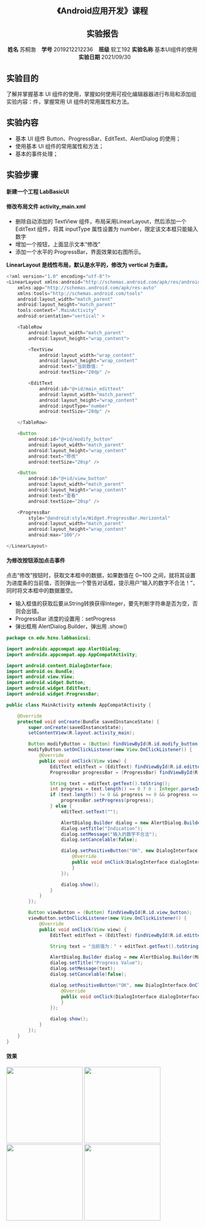 
<center>
    <h2>《Android应用开发》课程</h2>  
    <h2>实验报告</h2>

**姓名** 苏桐渤 &ensp; **学号** 2019212212236 &ensp; **班级** 软工192
**实验名称** 基本UI组件的使用 &ensp; **实验日期** 2021/09/30
</center>

## 实验目的

了解并掌握基本 UI 组件的使用，掌握如何使用可视化编辑器器进行布局和添加组实验内容：件，掌握常用 UI 组件的常用属性和方法。

## 实验内容

- 基本 UI 组件 Button、ProgressBar、EditText、AlertDialog 的使用；
- 使用基本 UI 组件的常用属性和方法；
- 基本的事件处理；

## 实验步骤

#### 新建一个工程 LabBasicUI

#### 修改布局文件 activity_main.xml

- 删除自动添加的 TextView 组件，布局采用LinearLayout，然后添加一个 EditText 组件，将其 inputType 属性设置为 number，限定该文本框只能输入数字
- 增加一个按钮，上面显示文本“修改”
- 添加一个水平的 ProgressBar，界面效果如右图所示。


 **LinearLayout 是线性布局，默认是水平的，修改为 vertical 为垂直。** 


```java
<?xml version="1.0" encoding="utf-8"?>
<LinearLayout xmlns:android="http://schemas.android.com/apk/res/android"
    xmlns:app="http://schemas.android.com/apk/res-auto"
    xmlns:tools="http://schemas.android.com/tools"
    android:layout_width="match_parent"
    android:layout_height="match_parent"
    tools:context=".MainActivity"
    android:orientation="vertical" >

    <TableRow
        android:layout_width="match_parent"
        android:layout_height="wrap_content">

        <TextView
            android:layout_width="wrap_content"
            android:layout_height="wrap_content"
            android:text="当前数值: "
            android:textSize="20dp" />

        <EditText
            android:id="@+id/main_edittext"
            android:layout_width="match_parent"
            android:layout_height="wrap_content"
            android:inputType="number"
            android:textSize="20dp" />

    </TableRow>

    <Button
        android:id="@+id/modify_button"
        android:layout_width="match_parent"
        android:layout_height="wrap_content"
        android:text="修改"
        android:textSize="20sp" />

    <Button
        android:id="@+id/view_button"
        android:layout_width="match_parent"
        android:layout_height="wrap_content"
        android:text="查看"
        android:textSize="20sp" />

    <ProgressBar
        style="@android:style/Widget.ProgressBar.Horizontal"
        android:layout_width="match_parent"
        android:layout_height="wrap_content"
        android:max="100"/>

</LinearLayout>
```


#### 为修改按钮添加点击事件

点击“修改”按钮时，获取文本框中的数据，如果数值在 0~100 之间，就将其设置为进度条的当前值，否则弹出一个警告对话框，提示用户“输入的数字不合法！”，同时将文本框中的数据置空。

- 输入框值的获取后要从String转换获得Integer，要先判断字符串是否为空，否则会出错。
- ProgressBar 进度的设置用：setProgress
- 弹出框用 AlertDialog.Builder，弹出用 .show()

```java
package cn.edu.hznu.labbasicui;

import androidx.appcompat.app.AlertDialog;
import androidx.appcompat.app.AppCompatActivity;

import android.content.DialogInterface;
import android.os.Bundle;
import android.view.View;
import android.widget.Button;
import android.widget.EditText;
import android.widget.ProgressBar;

public class MainActivity extends AppCompatActivity {

    @Override
    protected void onCreate(Bundle savedInstanceState) {
        super.onCreate(savedInstanceState);
        setContentView(R.layout.activity_main);

        Button modifyButton = (Button) findViewById(R.id.modify_button);
        modifyButton.setOnClickListener(new View.OnClickListener() {
            @Override
            public void onClick(View view) {
                EditText editText = (EditText) findViewById(R.id.edittext);
                ProgressBar progressBar = (ProgressBar) findViewById(R.id.progress);

                String text = editText.getText().toString();
                int progress = text.length() == 0 ? 0 : Integer.parseInt(text);
                if (text.length() != 0 && progress >= 0 && progress <= 100) {
                    progressBar.setProgress(progress);
                } else {
                    editText.setText("");

                    AlertDialog.Builder dialog = new AlertDialog.Builder(MainActivity.this);
                    dialog.setTitle("Indication");
                    dialog.setMessage("输入的数字不合法");
                    dialog.setCancelable(false);

                    dialog.setPositiveButton("OK", new DialogInterface.OnClickListener() {
                        @Override
                        public void onClick(DialogInterface dialogInterface, int i) {
                        }
                    });

                    dialog.show();
                }
            }
        });

        Button viewButton = (Button) findViewById(R.id.view_button);
        viewButton.setOnClickListener(new View.OnClickListener() {
            @Override
            public void onClick(View view) {
                EditText editText = (EditText) findViewById(R.id.edittext);

                String text = "当前值为：" + editText.getText().toString();

                AlertDialog.Builder dialog = new AlertDialog.Builder(MainActivity.this);
                dialog.setTitle("Progress Value");
                dialog.setMessage(text);
                dialog.setCancelable(false);

                dialog.setPositiveButton("OK", new DialogInterface.OnClickListener() {
                    @Override
                    public void onClick(DialogInterface dialogInterface, int i) {
                    }
                });

                dialog.show();
            }
        });
    }
}
```


#### 效果

<img src="http://blog.lllllan.cn/usr/uploads/2021/09/882496945.png" width=200>
<img src="http://blog.lllllan.cn/usr/uploads/2021/09/1171499901.png" width=200>
<img src="http://blog.lllllan.cn/usr/uploads/2021/09/491472833.png" width=200>
<img src="http://blog.lllllan.cn/usr/uploads/2021/09/1826515274.png" width=200>
